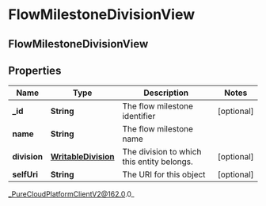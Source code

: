 # FlowMilestoneDivisionView

## FlowMilestoneDivisionView

## Properties

|Name | Type | Description | Notes|
|------------ | ------------- | ------------- | -------------|
| **_id** | **String** | The flow milestone identifier | [optional] |
| **name** | **String** | The flow milestone name | |
| **division** | [**WritableDivision**](WritableDivision) | The division to which this entity belongs. | [optional] |
| **selfUri** | **String** | The URI for this object | [optional] |



_PureCloudPlatformClientV2@162.0.0_
